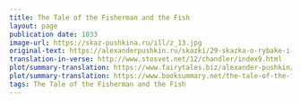 ```yaml
---
title: The Tale of the Fisherman and the Fish
layout: page
publication date: 1833
image-url: https://skaz-pushkina.ru/ill/z_13.jpg
original-text: https://alexanderpushkin.ru/skazki/29-skazka-o-rybake-i-rybke-1833.html
translation-in-verse: http://www.stosvet.net/12/chandler/index9.html
plot/summary-translation: https://www.fairytales.biz/alexander-pushkin/fisherman-and-the-golden-fish.htm
plot/summary-translation: https://www.booksummary.net/the-tale-of-the-fisherman-and-the-fish-alexander-pushki
tags: The Tale of the Fisherman and the Fish
---
```

